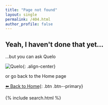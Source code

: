 ```yaml
---
title: "Page not found"
layout: single
permalink: /404.html
author_profile: false
---
```


## Yeah, I haven't done that yet...

...but you can ask Quelo


![Quelo](/assets/images/Quelo.png){: .align-center}


or go back to the Home page

[⬅️ Back to Home](/){: .btn .btn--primary}

{% include search.html %}